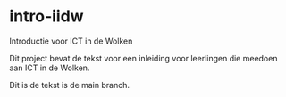 intro-iidw
==========

Introductie voor ICT in de Wolken

Dit project bevat de tekst voor een inleiding voor leerlingen die meedoen aan ICT in de Wolken.

Dit is de tekst is de main branch.
